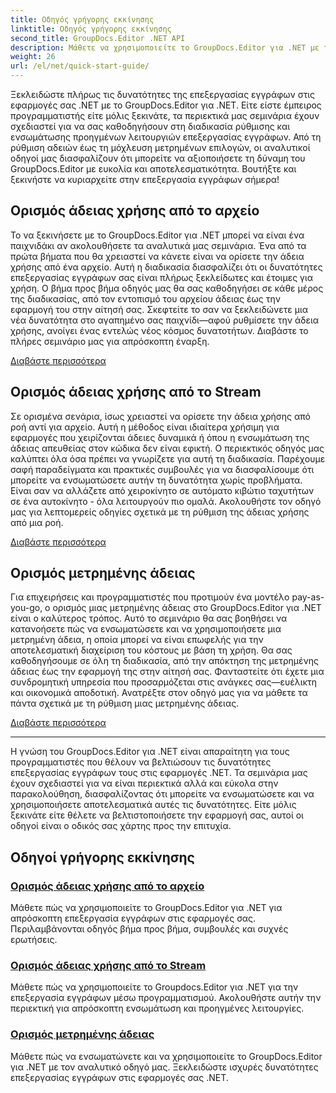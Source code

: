 ```yaml
---
title: Οδηγός γρήγορης εκκίνησης
linktitle: Οδηγός γρήγορης εκκίνησης
second_title: GroupDocs.Editor .NET API
description: Μάθετε να χρησιμοποιείτε το GroupDocs.Editor για .NET με τα αναλυτικά μας σεμινάρια. Ορίστε άδειες, ενσωματώστε δυνατότητες και ξεκλειδώστε ισχυρές δυνατότητες επεξεργασίας εγγράφων.
weight: 26
url: /el/net/quick-start-guide/
---
```

Ξεκλειδώστε πλήρως τις δυνατότητες της επεξεργασίας εγγράφων στις εφαρμογές σας .NET με το GroupDocs.Editor για .NET. Είτε είστε έμπειρος προγραμματιστής είτε μόλις ξεκινάτε, τα περιεκτικά μας σεμινάρια έχουν σχεδιαστεί για να σας καθοδηγήσουν στη διαδικασία ρύθμισης και ενσωμάτωσης προηγμένων λειτουργιών επεξεργασίας εγγράφων. Από τη ρύθμιση αδειών έως τη μόχλευση μετρημένων επιλογών, οι αναλυτικοί οδηγοί μας διασφαλίζουν ότι μπορείτε να αξιοποιήσετε τη δύναμη του GroupDocs.Editor με ευκολία και αποτελεσματικότητα. Βουτήξτε και ξεκινήστε να κυριαρχείτε στην επεξεργασία εγγράφων σήμερα!
## Ορισμός άδειας χρήσης από το αρχείο

Το να ξεκινήσετε με το GroupDocs.Editor για .NET μπορεί να είναι ένα παιχνιδάκι αν ακολουθήσετε τα αναλυτικά μας σεμινάρια. Ένα από τα πρώτα βήματα που θα χρειαστεί να κάνετε είναι να ορίσετε την άδεια χρήσης από ένα αρχείο. Αυτή η διαδικασία διασφαλίζει ότι οι δυνατότητες επεξεργασίας εγγράφων σας είναι πλήρως ξεκλείδωτες και έτοιμες για χρήση. Ο βήμα προς βήμα οδηγός μας θα σας καθοδηγήσει σε κάθε μέρος της διαδικασίας, από τον εντοπισμό του αρχείου άδειας έως την εφαρμογή του στην αίτησή σας. Σκεφτείτε το σαν να ξεκλειδώνετε μια νέα δυνατότητα στο αγαπημένο σας παιχνίδι—αφού ρυθμίσετε την άδεια χρήσης, ανοίγει ένας εντελώς νέος κόσμος δυνατοτήτων. Διαβάστε το πλήρες σεμινάριο μας για απρόσκοπτη έναρξη.

[Διαβάστε περισσότερα](./set-license-from-file/)

## Ορισμός άδειας χρήσης από το Stream

Σε ορισμένα σενάρια, ίσως χρειαστεί να ορίσετε την άδεια χρήσης από ροή αντί για αρχείο. Αυτή η μέθοδος είναι ιδιαίτερα χρήσιμη για εφαρμογές που χειρίζονται άδειες δυναμικά ή όπου η ενσωμάτωση της άδειας απευθείας στον κώδικα δεν είναι εφικτή. Ο περιεκτικός οδηγός μας καλύπτει όλα όσα πρέπει να γνωρίζετε για αυτή τη διαδικασία. Παρέχουμε σαφή παραδείγματα και πρακτικές συμβουλές για να διασφαλίσουμε ότι μπορείτε να ενσωματώσετε αυτήν τη δυνατότητα χωρίς προβλήματα. Είναι σαν να αλλάζετε από χειροκίνητο σε αυτόματο κιβώτιο ταχυτήτων σε ένα αυτοκίνητο - όλα λειτουργούν πιο ομαλά. Ακολουθήστε τον οδηγό μας για λεπτομερείς οδηγίες σχετικά με τη ρύθμιση της άδειας χρήσης από μια ροή.

[Διαβάστε περισσότερα](./set-license-from-stream/)

## Ορισμός μετρημένης άδειας

Για επιχειρήσεις και προγραμματιστές που προτιμούν ένα μοντέλο pay-as-you-go, ο ορισμός μιας μετρημένης άδειας στο GroupDocs.Editor για .NET είναι ο καλύτερος τρόπος. Αυτό το σεμινάριο θα σας βοηθήσει να κατανοήσετε πώς να ενσωματώσετε και να χρησιμοποιήσετε μια μετρημένη άδεια, η οποία μπορεί να είναι επωφελής για την αποτελεσματική διαχείριση του κόστους με βάση τη χρήση. Θα σας καθοδηγήσουμε σε όλη τη διαδικασία, από την απόκτηση της μετρημένης άδειας έως την εφαρμογή της στην αίτησή σας. Φανταστείτε ότι έχετε μια συνδρομητική υπηρεσία που προσαρμόζεται στις ανάγκες σας—ευέλικτη και οικονομικά αποδοτική. Ανατρέξτε στον οδηγό μας για να μάθετε τα πάντα σχετικά με τη ρύθμιση μιας μετρημένης άδειας.

[Διαβάστε περισσότερα](./set-metered-license/)

---

Η γνώση του GroupDocs.Editor για .NET είναι απαραίτητη για τους προγραμματιστές που θέλουν να βελτιώσουν τις δυνατότητες επεξεργασίας εγγράφων τους στις εφαρμογές .NET. Τα σεμινάρια μας έχουν σχεδιαστεί για να είναι περιεκτικά αλλά και εύκολα στην παρακολούθηση, διασφαλίζοντας ότι μπορείτε να ενσωματώσετε και να χρησιμοποιήσετε αποτελεσματικά αυτές τις δυνατότητες. Είτε μόλις ξεκινάτε είτε θέλετε να βελτιστοποιήσετε την εφαρμογή σας, αυτοί οι οδηγοί είναι ο οδικός σας χάρτης προς την επιτυχία.
## Οδηγοί γρήγορης εκκίνησης
### [Ορισμός άδειας χρήσης από το αρχείο](./set-license-from-file/)
Μάθετε πώς να χρησιμοποιείτε το GroupDocs.Editor για .NET για απρόσκοπτη επεξεργασία εγγράφων στις εφαρμογές σας. Περιλαμβάνονται οδηγός βήμα προς βήμα, συμβουλές και συχνές ερωτήσεις.
### [Ορισμός άδειας χρήσης από το Stream](./set-license-from-stream/)
Μάθετε πώς να χρησιμοποιείτε το Groupdocs.Editor για .NET για την επεξεργασία εγγράφων μέσω προγραμματισμού. Ακολουθήστε αυτήν την περιεκτική για απρόσκοπτη ενσωμάτωση και προηγμένες λειτουργίες.
### [Ορισμός μετρημένης άδειας](./set-metered-license/)
Μάθετε πώς να ενσωματώνετε και να χρησιμοποιείτε το GroupDocs.Editor για .NET με τον αναλυτικό οδηγό μας. Ξεκλειδώστε ισχυρές δυνατότητες επεξεργασίας εγγράφων στις εφαρμογές σας .NET.
